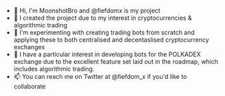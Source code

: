 - 👋 Hi, I'm MoonshotBro and @fiefdomx is my project
- 👀 I created the project due to my interest in cryptocurrencies & algorithmic trading
- 🌱 I'm experimenting with creating trading bots from scratch and applying these to both centralised and decentaslised cryptocurrency exchanges
- 💞️ I have a particular interest in developing bots for the POLKADEX exchange due to the excellent feature set laid out in the roadmap, which includes algorithmic trading.  
- 📫 You can reach me on Twitter at @fiefdom_x if you'd like to collaborate

<!---
fiefdomx/fiefdomx is a ✨ special ✨ repository because its `README.md` (this file) appears on your GitHub profile.
You can click the Preview link to take a look at your changes.
--->
